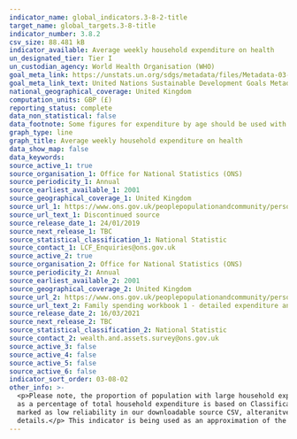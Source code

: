 ```yaml
---
indicator_name: global_indicators.3-8-2-title
target_name: global_targets.3-8-title
indicator_number: 3.8.2
csv_size: 88.481 kB
indicator_available: Average weekly household expenditure on health
un_designated_tier: Tier I
un_custodian_agency: World Health Organisation (WHO)
goal_meta_link: https://unstats.un.org/sdgs/metadata/files/Metadata-03-08-02.pdf
goal_meta_link_text: United Nations Sustainable Development Goals Metadata (PDF 4.0 MB)
national_geographical_coverage: United Kingdom
computation_units: GBP (£)
reporting_status: complete
data_non_statistical: false
data_footnote: Some figures for expenditure by age should be used with extra caution because they are based on fewer than 20 reporting households - these figures are specified in source 1. Data are shown in financial years.
graph_type: line
graph_title: Average weekly household expenditure on health
data_show_map: false
data_keywords:
source_active_1: true
source_organisation_1: Office for National Statistics (ONS)
source_periodicity_1: Annual
source_earliest_available_1: 2001
source_geographical_coverage_1: United Kingdom
source_url_1: https://www.ons.gov.uk/peoplepopulationandcommunity/personalandhouseholdfinances/expenditure/datasets/componentsofhouseholdexpenditureuktablea1
source_url_text_1: Discontinued source 
source_release_date_1: 24/01/2019
source_next_release_1: TBC
source_statistical_classification_1: National Statistic
source_contact_1: LCF_Enquiries@ons.gov.uk 
source_active_2: true
source_organisation_2: Office for National Statistics (ONS)
source_periodicity_2: Annual
source_earliest_available_2: 2001
source_geographical_coverage_2: United Kingdom
source_url_2: https://www.ons.gov.uk/peoplepopulationandcommunity/personalandhouseholdfinances/expenditure/bulletins/familyspendingintheuk/april2019tomarch2020/relateddata
source_url_text_2: Family spending workbook 1 - detailed expenditure and trends
source_release_date_2: 16/03/2021
source_next_release_2: TBC
source_statistical_classification_2: National Statistic
source_contact_2: wealth.and.assets.survey@ons.gov.uk
source_active_3: false
source_active_4: false
source_active_5: false
source_active_6: false
indicator_sort_order: 03-08-02
other_info: >-
  <p>Please note, the proportion of population with large household expenditures on health as a share of total household expenditure or income (defined by UN as greater than 10% and 25% of total household expenditure or income) is zero for the UK. </p><p>Headline household expenditure data
  as a percentage of total household expenditure is based on Classification of Individual Consumption by Purpose (COICOP) classification at 2019-20 prices.</p><p>Some figures should be interpreted with extra caution because they are based on fewer than 20 reporting households these are
  marked as low reliability in our downloadable source CSV, alteranitvely see <a href="https://www.ons.gov.uk/peoplepopulationandcommunity/personalandhouseholdfinances/expenditure/bulletins/familyspendingintheuk/april2019tomarch2020/relateddata"> original source</a> for further
  details.</p> This indicator is being used as an approximation of the UN SDG Indicator. Where possible, we will work to identify or develop UK data to meet the global indicator specification. This indicator has been identified in collaboration with topic experts.
---
```

